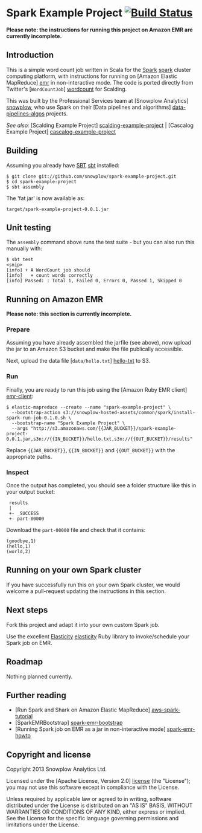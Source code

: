 # Spark Example Project [![Build Status](https://travis-ci.org/snowplow/spark-example-project.png)](https://travis-ci.org/snowplow/spark-example-project)

**Please note: the instructions for running this project on Amazon EMR are currently incomplete.**

## Introduction

This is a simple word count job written in Scala for the [Spark] [spark] cluster computing platform, with instructions for running on [Amazon Elastic MapReduce] [emr] in non-interactive mode. The code is ported directly from Twitter's [`WordCountJob`] [wordcount] for Scalding.

This was built by the Professional Services team at [Snowplow Analytics] [snowplow], who use Spark on their [Data pipelines and algorithms] [data-pipelines-algos] projects.

_See also:_ [Scalding Example Project] [scalding-example-project] | [Cascalog Example Project] [cascalog-example-project]

## Building

Assuming you already have [SBT] [sbt] installed:

    $ git clone git://github.com/snowplow/spark-example-project.git
    $ cd spark-example-project
    $ sbt assembly

The 'fat jar' is now available as:

    target/spark-example-project-0.0.1.jar

## Unit testing

The `assembly` command above runs the test suite - but you can also run this manually with:

    $ sbt test
    <snip>
    [info] + A WordCount job should
    [info]   + count words correctly
    [info] Passed: : Total 1, Failed 0, Errors 0, Passed 1, Skipped 0

## Running on Amazon EMR

**Please note: this section is currently incomplete.**

### Prepare

Assuming you have already assembled the jarfile (see above), now upload the jar to an Amazon S3 bucket and make the file publically accessible.

Next, upload the data file [`data/hello.txt`] [hello-txt] to S3.

### Run

Finally, you are ready to run this job using the [Amazon Ruby EMR client] [emr-client]:

    $ elastic-mapreduce --create --name "spark-example-project" \
      --bootstrap-action s3://snowplow-hosted-assets/common/spark/install-spark-run-job-0.1.0.sh \
      --bootstrap-name "Spark Example Project" \
      --args "http://s3.amazonaws.com/{{JAR_BUCKET}}/spark-example-project-0.0.1.jar,s3n://{{IN_BUCKET}}/hello.txt,s3n://{{OUT_BUCKET}}/results"

Replace `{{JAR_BUCKET}}`, `{{IN_BUCKET}}` and `{{OUT_BUCKET}}` with the appropriate paths.

### Inspect

Once the output has completed, you should see a folder structure like this in your output bucket:

     results
     |
     +- _SUCCESS
     +- part-00000

Download the `part-00000` file and check that it contains:

    (goodbye,1)
    (hello,1)
    (world,2)

## Running on your own Spark cluster

If you have successfully run this on your own Spark cluster, we would welcome a pull-request updating the instructions in this section.

## Next steps

Fork this project and adapt it into your own custom Spark job.

Use the excellent [Elasticity] [elasticity] Ruby library to invoke/schedule your Spark job on EMR.

## Roadmap

Nothing planned currently.

## Further reading

* [Run Spark and Shark on Amazon Elastic MapReduce] [aws-spark-tutorial]
* [SparkEMRBootstrap] [spark-emr-bootstrap]
* [Running Spark job on EMR as a jar in non-interactive mode] [spark-emr-howto]

## Copyright and license

Copyright 2013 Snowplow Analytics Ltd.

Licensed under the [Apache License, Version 2.0] [license] (the "License");
you may not use this software except in compliance with the License.

Unless required by applicable law or agreed to in writing, software
distributed under the License is distributed on an "AS IS" BASIS,
WITHOUT WARRANTIES OR CONDITIONS OF ANY KIND, either express or implied.
See the License for the specific language governing permissions and
limitations under the License.

[spark]: http://spark-project.org/
[wordcount]: https://github.com/twitter/scalding/blob/master/README.md
[snowplow]: http://snowplowanalytics.com
[data-pipelines-algos]: http://snowplowanalytics.com/services/pipelines.html

[scalding-example-project]: https://github.com/snowplow/scalding-example-project
[cascalog-example-project]: https://github.com/snowplow/cascalog-example-project

[aws-spark-tutorial]: http://aws.amazon.com/articles/4926593393724923
[spark-emr-bootstrap]: https://github.com/ianoc/SparkEMRBootstrap
[spark-emr-howto]: https://forums.aws.amazon.com/thread.jspa?messageID=458398

[sbt]: http://www.scala-sbt.org/release/docs/Getting-Started/Setup.html

[emr]: http://aws.amazon.com/elasticmapreduce/
[hello-txt]: https://github.com/snowplow/spark-example-project/raw/master/data/hello.txt
[emr-client]: http://aws.amazon.com/developertools/2264

[elasticity]: https://github.com/rslifka/elasticity


[license]: http://www.apache.org/licenses/LICENSE-2.0
